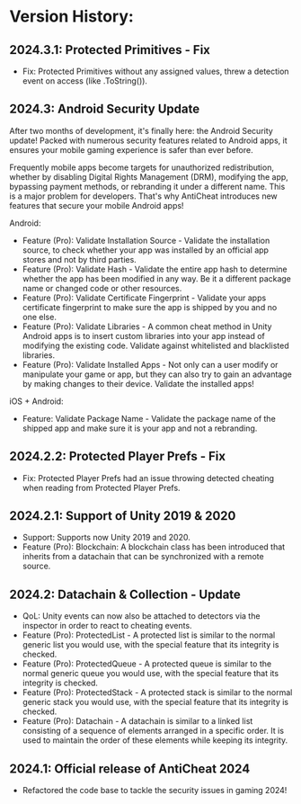 ﻿# Version History:

## 2024.3.1: Protected Primitives - Fix
- Fix: Protected Primitives without any assigned values, threw a detection event on access (like .ToString()).

## 2024.3: Android Security Update
After two months of development, it's finally here: the Android Security update! Packed with numerous security features related to Android apps, it ensures your mobile gaming experience is safer than ever before.

Frequently mobile apps become targets for unauthorized redistribution, whether by disabling Digital Rights Management (DRM), modifying the app, bypassing payment methods, or rebranding it under a different name. This is a major problem for developers. That's why AntiCheat introduces new features that secure your mobile Android apps!

Android:
- Feature (Pro): Validate Installation Source - Validate the installation source, to check whether your app was installed by an official app stores and not by third parties.
- Feature (Pro): Validate Hash - Validate the entire app hash to determine whether the app has been modified in any way. Be it a different package name or changed code or other resources. 
- Feature (Pro): Validate Certificate Fingerprint - Validate your apps certificate fingerprint to make sure the app is shipped by you and no one else.
- Feature (Pro): Validate Libraries - A common cheat method in Unity Android apps is to insert custom libraries into your app instead of modifying the existing code. Validate against whitelisted and blacklisted libraries.
- Feature (Pro): Validate Installed Apps - Not only can a user modify or manipulate your game or app, but they can also try to gain an advantage by making changes to their device. Validate the installed apps!

iOS + Android:
- Feature: Validate Package Name - Validate the package name of the shipped app and make sure it is your app and not a rebranding.

## 2024.2.2: Protected Player Prefs - Fix
- Fix: Protected Player Prefs had an issue throwing detected cheating when reading from Protected Player Prefs.

## 2024.2.1: Support of Unity 2019 & 2020
- Support: Supports now Unity 2019 and 2020.
- Feature (Pro): Blockchain: A blockchain class has been introduced that inherits from a datachain that can be synchronized with a remote source.

## 2024.2: Datachain & Collection - Update
- QoL: Unity events can now also be attached to detectors via the inspector in order to react to cheating events.
- Feature (Pro): ProtectedList - A protected list is similar to the normal generic list you would use, with the special feature that its integrity is checked.
- Feature (Pro): ProtectedQueue - A protected queue is similar to the normal generic queue you would use, with the special feature that its integrity is checked.
- Feature (Pro): ProtectedStack - A protected stack is similar to the normal generic stack you would use, with the special feature that its integrity is checked.
- Feature (Pro): Datachain - A datachain is similar to a linked list consisting of a sequence of elements arranged in a specific order. It is used to maintain the order of these elements while keeping its integrity.

## 2024.1: Official release of AntiCheat 2024
- Refactored the code base to tackle the security issues in gaming 2024!
